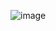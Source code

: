 
![image](https://user-images.githubusercontent.com/60480896/194753714-7fdedd20-5b0c-4060-b3a5-b595bc87e430.png)

